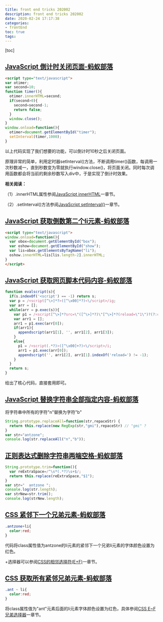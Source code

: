 ```yaml
---
title: front end tricks 202002
description: front end tricks 202002
date: 2020-02-24 17:17:38
categories:
- frontEnd
toc: true
tags:
---
```


[toc]

## [JavaScript 倒计时关闭页面-蚂蚁部落](https://www.softwhy.com/article-3402-1.html)

```html
<script type="text/javascript"> 
var otimer;
var second=10;
function timer(){
  otimer.innerHTML=second;
  if(second>0){
    second=second-1;
    return false;
  }
  window.close();
} 
window.onload=function(){
  otimer=document.getElementById("timer");
  setInterval(timer,1000);
}
```

以上代码实现了我们想要的功能，可以倒计时10秒之后关闭页面。

原理非常的简单，利用定时器setInterval()方法，不断调用timer()函数，每调用一次秒数减一，直到秒数变为零就执行window.close()，将页面关闭。同时每次调用函数都会将当前的剩余秒数写入div中，于是实现了倒计时效果。

**相关阅读：**

（1）.innerHTML属性参阅[JavaScript innerHTML](https://www.softwhy.com/article-9293-1.html)一章节。 

（2）.setInterval()方法参阅[JavaScript setInterval()](https://www.softwhy.com/article-9300-1.html)一章节。 

## [JavaScript 获取倒数第二个li元素-蚂蚁部落](https://www.softwhy.com/article-8133-1.html)

```html
<script type="text/javascript">
window.onload=function(){
  var obox=document.getElementById("box");
  var oshow=document.getElementById("show");
  var lis=obox.getElementsByTagName("li");
  oshow.innerHTML=lis[lis.length-2].innerHTML;
}
</script>
```

## [JavaScript 获取网页脚本代码内容-蚂蚁部落](https://www.softwhy.com/article-1154-1.html)

```js
function evalscript(s){
  if(s.indexOf('<script') == -1) return s;
  var p = /<script[^\>]*?>([^\x00]*?)<\/script>/ig;
  var arr = [];
  while(arr = p.exec(s)){
    var p1 = /<script[^\>]*?src=\"([^\>]*?)\"[^\>]*?(reload=\"1\")?(?:charset=\"([\w\-]+?)\")?><\/script>/i;
    var arr1 = [];
    arr1 = p1.exec(arr[0]);
    if(arr1){
      appendscript(arr1[1], '', arr1[2], arr1[3]);
    } 
    else{
      p1 = /<script(.*?)>([^\x00]+?)<\/script>/i;
      arr1 = p1.exec(arr[0]);
      appendscript('', arr1[2], arr1[1].indexOf('reload=') != -1);
    }
  }
  return s;
}
```

给出了核心代码，直接套用即可。

## [JavaScript 替换字符串全部指定内容-蚂蚁部落](https://www.softwhy.com/article-1153-1.html)

将字符串中所有的字符"n"替换为字符"b"

```js
String.prototype.replaceAll=function(str,repaceStr) {
  return this.replace(new RegExp(str,"gmi"),repaceStr) // "gmi" ? 
}
var str="antzone";
console.log(str.replaceAll("n","b"));
```


## [正则表达式删除字符串两端空格-蚂蚁部落](https://www.softwhy.com/article-1152-1.html)
```js
String.prototype.trim=function(){
  var reExtraSpace=/^\s*(.*?)\s+$/;
  return this.replace(reExtraSpace,"$1");
}
var str="  antzone ";
console.log(str.length);
var strNew=str.trim();
console.log(strNew.length);
```


## [CSS 紧邻下一个兄弟元素-蚂蚁部落](https://www.softwhy.com/article-8241-1.html)
```css
.antzone+li{
  color:red;
}
```

代码将class属性值为antzone的li元素的紧邻下一个兄弟li元素的字体颜色设置为红色。

+选择器可以参阅[CSS的相邻选择符(E+F)](https://www.softwhy.com/article-460-1.html)一章节。

## [CSS 获取所有紧邻兄弟元素-蚂蚁部落](https://www.softwhy.com/article-5201-1.html)

```css
.ant ~ li{
  color:red;
}
```

将class属性值为"ant"元素后面的li元素字体颜色设置为红色，具体参阅[CSS E~F 兄弟选择器](https://www.softwhy.com/article-9599-1.html)一章节。


